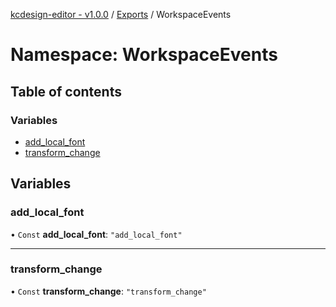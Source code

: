 [kcdesign-editor - v1.0.0](../README.md) / [Exports](../modules.md) / WorkspaceEvents

# Namespace: WorkspaceEvents

## Table of contents

### Variables

- [add\_local\_font](WorkspaceEvents.md#add_local_font)
- [transform\_change](WorkspaceEvents.md#transform_change)

## Variables

### add\_local\_font

• `Const` **add\_local\_font**: ``"add_local_font"``

___

### transform\_change

• `Const` **transform\_change**: ``"transform_change"``
